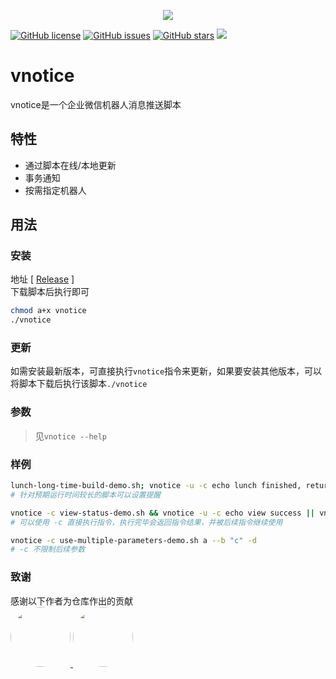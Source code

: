 <p align="center">
  <img src="https://api.onedrive.com/v1.0/shares/s!AnnswJMWKhhhljhu14hyg6TlxcPc/root/content" height="auto" width="auto" />
</p>

<a href="https://github.com/Ohto-Ai/vnotice/blob/main/LICENSE"><img alt="GitHub license" src="https://img.shields.io/github/license/Ohto-Ai/vnotice"></a>
<a href="https://github.com/Ohto-Ai/vnotice/issues"><img alt="GitHub issues" src="https://img.shields.io/github/issues/Ohto-Ai/vnotice"></a>
<a href="https://github.com/Ohto-Ai/vnotice/stargazers"><img alt="GitHub stars" src="https://img.shields.io/github/stars/Ohto-Ai/vnotice"></a>
<a href="https://github.com/Ohto-Ai/vnotice/stargazers"><img src="https://img.shields.io/badge/WELCOME-STAR-red"></a>

# vnotice

vnotice是一个企业微信机器人消息推送脚本

## 特性
- 通过脚本在线/本地更新
- 事务通知
- 按需指定机器人

## 用法

### 安装
地址 [ [Release](https://github.com/Ohto-Ai/vnotice/releases) ]  
下载脚本后执行即可
```bash
chmod a+x vnotice
./vnotice
```

### 更新
如需安装最新版本，可直接执行`vnotice`指令来更新，如果要安装其他版本，可以将脚本下载后执行该脚本`./vnotice`

### 参数
> 见`vnotice --help`

### 样例
```bash
lunch-long-time-build-demo.sh; vnotice -u -c echo lunch finished, return $?
# 针对预期运行时间较长的脚本可以设置提醒

vnotice -c view-status-demo.sh && vnotice -u -c echo view success || vnotice -u -c echo view failed
# 可以使用 -c 直接执行指令，执行完毕会返回指令结果，并被后续指令继续使用

vnotice -c use-multiple-parameters-demo.sh a --b "c" -d
# -c 不限制后续参数
```

### 致谢

感谢以下作者为仓库作出的贡献  
<a href="https://github.com/Ohto-Ai">
    <img src="https://avatars.githubusercontent.com/Ohto-Ai" style="border-radius:50%" width="96px">
</a> 
<a href="https://github.com/beiklive">
    <img src="https://avatars.githubusercontent.com/beiklive" style="border-radius:50%" width="96px">
</a> 
